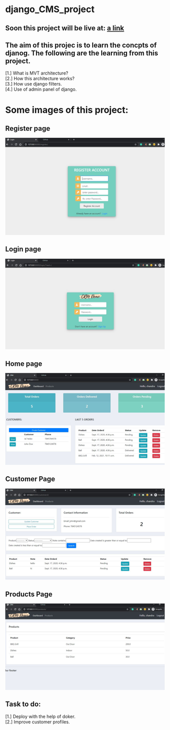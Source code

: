 # django_CMS_project

## Soon this project will be live at: [a link](https://chandra-crm.herokuapp.com/)

## The aim of this projec is to learn the concpts of djanog. The following are the learning from this project.

[1.] What is MVT architecture?  
[2.] How this architecture works?  
[3.] How use django filters.  
[4.] Use of admin panel of django.

# Some images of this project:

## Register page

![alt text](https://github.com/Chandra0505/django_CMS_project/blob/master/crm/static/images/Photos%20CRM/2.JPG)

## Login page

![alt text](https://github.com/Chandra0505/django_CMS_project/blob/master/crm/static/images/Photos%20CRM/1.JPG)

## Home page

![alt text](https://github.com/Chandra0505/django_CMS_project/blob/master/crm/static/images/Photos%20CRM/3.JPG)

## Customer Page

![alt text](https://github.com/Chandra0505/django_CMS_project/blob/master/crm/static/images/Photos%20CRM/4.JPG)

## Products Page

![alt text](https://github.com/Chandra0505/django_CMS_project/blob/master/crm/static/images/Photos%20CRM/5.JPG)

## Task to do:

[1.] Deploy with the help of doker.  
[2.] Improve customer profiles.
